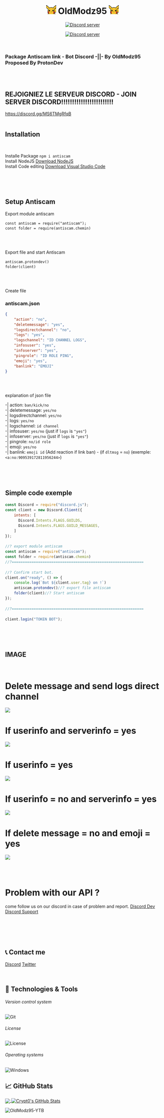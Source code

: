 <h1 align="center">
<img src="https://raw.githubusercontent.com/OldModz95-YTB/OldModz95-YTB/main/hi.gif" height="32" />
OldModz95
<img src="https://raw.githubusercontent.com/OldModz95-YTB/OldModz95-YTB/main/hi.gif" height="32" />
</h1>
<p align="center">
  <a href="https://discord.gg/MS6TMgRfqB"><img src="https://discordapp.com/api/guilds/902292316033802310/widget.png?style=banner2" alt="Discord server"></a>
</p>
<p align="center">
  <a href="https://discord.gg/M3sTyHtcK4"><img src="https://discordapp.com/api/guilds/705278191404843051/widget.png?style=banner2" alt="Discord server"></a>
</p>

<br>

### Package Antiscam link - Bot Discord -||- By OldModz95 Proposed By ProtonDev
<br><br>

## REJOIGNIEZ LE SERVEUR DISCORD - JOIN SERVER DISCORD!!!!!!!!!!!!!!!!!!!!!!!!

https://discord.gg/MS6TMgRfqB
<br><br>
## Installation
<br>

Installe Package `npm i antiscam`
<br>
Install NodeJS [Download NodeJS](https://nodejs.org/en/)<br>
Install Code editing [Download Visual Studio Code](https://code.visualstudio.com/)



<br>
<br>
<br>

## Setup Antiscam

Export module antiscam
```
const antiscam = require("antiscam");
const folder = require(antiscam.chemin)
```

<br><br>

Export file and start Antiscam
```
antiscam.protondev()
folder(client)
```
<br><br>

Create file <h3>antiscam.json</h3>
```json
{
    "action": "no",
    "deletemessage": "yes",
    "logsdirectchannel": "no",
    "logs": "yes",
    "logschannel": "ID CHANNEL LOGS",
    "infosuser": "yes",
    "infoserver": "yes",
    "pingrole": "ID ROLE PING",
    "emoji": "yes",
    "banlink": "EMOJI"
}
```

<br><br>

explanation of json file

-| action: `ban/kick/no`<br>
-| deletemessage: `yes/no`<br>
-| logsdirectchannel: `yes/no`<br>
-| logs: `yes/no`<br>
-| logschannel: `id channel`<br>
-| infosuser: `yes/no` (just if `logs` is `"yes"`)<br>
-| infoserver: `yes/no` (just if `logs` is `"yes"`)<br>
-| pingrole: `no/id role`<br>
-| emoji: `yes/no`<br>
-| banlink: `emoji id` (Add reaction if link ban) - (if `dltmsg` = `no`) (exemple: `<a:no:909539172811956244>`)

<br>
<br>
<br>

## Simple code exemple

```js
const Discord = require("discord.js");
const client = new Discord.Client({
    intents: [
      Discord.Intents.FLAGS.GUILDS,
      Discord.Intents.FLAGS.GUILD_MESSAGES,
    ]
});

//? export module antiscam
const antiscam = require("antiscam");
const folder = require(antiscam.chemin)
//?============================================================

//? Confirm start bot.
client.on("ready", () => {
    console.log(`Bot ${client.user.tag} on !`)
    antiscam.protondev()//? export file antiscam
    folder(client)//? Start antiscam
});

//?============================================================

client.login("TOKEN BOT");
```


<br>
<br>
<br>

## IMAGE

<br>

# Delete message and send logs direct channel
<img src="https://imgur.com/giInnYX.gif">
<br>

# If userinfo and serverinfo = yes
<img src="https://imgur.com/iaFuZkg.gif">
<br>

# If userinfo = yes
<img src="https://imgur.com/eQPXdxb.gif">
<br>

# If userinfo = no and serverinfo = yes
<img src="https://imgur.com/TBPbZBu.gif">
<br>

# If delete message = no and emoji = yes
<img src="https://imgur.com/mQtV5zS.gif">
<br>

<br><br>

# Problem with our API ?

come follow us on our discord in case of problem and report.
[Discord Dev](https://www.discord.gg/MS6TMgRfqB)
[Discord Support](https://discord.gg/aNtE4wzS4E)

<br><br><br><br>

## 📞 Contact me

[Discord](https://www.discord.gg/MS6TMgRfqB)
[Twitter](https://twitter.com/oldmodz95)
<br>

<br />

## 🔧 Technologies & Tools


###### Version control system

![Git](https://img.shields.io/badge/-Git-000000?style=flat&logo=Git&logoColor=F05032)

###### License

![License](https://img.shields.io/github/license/OldModz95-YTB/UnityRP-DarkWeb-BotDiscord)

###### Operating systems

![Windows](https://img.shields.io/badge/-Windows-000000?style=flat&logo=Windows&logoColor=FCC624)


## &#x1f4c8; GitHub Stats

<a href="https://github.com/OldModz95-YTB">
  <img align="center" src="https://github-readme-stats.vercel.app/api/top-langs/?username=OldModz95-YTB&hide=java,html&title_color=ffffff&text_color=c9cacc&icon_color=2bbc8a&bg_color=1d1f21" />
</>
<a href="https://github.com/OldModz95-YTB">
  <img align="center" src="https://github-readme-stats.vercel.app/api?username=OldModz95-YTB&show_icons=true&line_height=27&count_private=true&title_color=ffffff&text_color=c9cacc&icon_color=ffff00&bg_color=1d1f21" alt="Crypt0's GitHub Stats" />
</a>

<p align="left"> <img src="https://komarev.com/ghpvc/?username=OldModz95-YTB" alt="OldModz95-YTB" /> </p>
